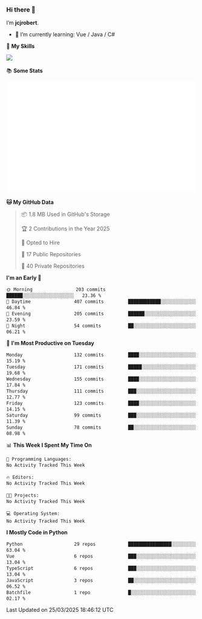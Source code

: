 ### Hi there 👋

I’m **jcjrobert**.

- 🌱 I’m currently learning: Vue / Java / C#

🌟 **My Skills**

![](https://img.shields.io/badge/-Python-3e74a2?style=flat-square&logo=Python&logoColor=fff)

📚 **Some Stats**

![](https://github.com/jcjrobert/github-stats/blob/master/generated/overview.svg)

<!--START_SECTION:waka-->
**🐱 My GitHub Data** 

> 📦 1.8 MB Used in GitHub's Storage 
 > 
> 🏆 2 Contributions in the Year 2025
 > 
> 💼 Opted to Hire
 > 
> 📜 17 Public Repositories 
 > 
> 🔑 40 Private Repositories 
 > 
**I'm an Early 🐤** 

```text
🌞 Morning                203 commits         ██████░░░░░░░░░░░░░░░░░░░   23.36 % 
🌆 Daytime                407 commits         ████████████░░░░░░░░░░░░░   46.84 % 
🌃 Evening                205 commits         ██████░░░░░░░░░░░░░░░░░░░   23.59 % 
🌙 Night                  54 commits          ██░░░░░░░░░░░░░░░░░░░░░░░   06.21 % 
```
📅 **I'm Most Productive on Tuesday** 

```text
Monday                   132 commits         ████░░░░░░░░░░░░░░░░░░░░░   15.19 % 
Tuesday                  171 commits         █████░░░░░░░░░░░░░░░░░░░░   19.68 % 
Wednesday                155 commits         ████░░░░░░░░░░░░░░░░░░░░░   17.84 % 
Thursday                 111 commits         ███░░░░░░░░░░░░░░░░░░░░░░   12.77 % 
Friday                   123 commits         ████░░░░░░░░░░░░░░░░░░░░░   14.15 % 
Saturday                 99 commits          ███░░░░░░░░░░░░░░░░░░░░░░   11.39 % 
Sunday                   78 commits          ██░░░░░░░░░░░░░░░░░░░░░░░   08.98 % 
```


📊 **This Week I Spent My Time On** 

```text
💬 Programming Languages: 
No Activity Tracked This Week

🔥 Editors: 
No Activity Tracked This Week

🐱‍💻 Projects: 
No Activity Tracked This Week

💻 Operating System: 
No Activity Tracked This Week
```

**I Mostly Code in Python** 

```text
Python                   29 repos            ████████████████░░░░░░░░░   63.04 % 
Vue                      6 repos             ███░░░░░░░░░░░░░░░░░░░░░░   13.04 % 
TypeScript               6 repos             ███░░░░░░░░░░░░░░░░░░░░░░   13.04 % 
JavaScript               3 repos             ██░░░░░░░░░░░░░░░░░░░░░░░   06.52 % 
Batchfile                1 repo              █░░░░░░░░░░░░░░░░░░░░░░░░   02.17 % 
```




 Last Updated on 25/03/2025 18:46:12 UTC
<!--END_SECTION:waka-->
